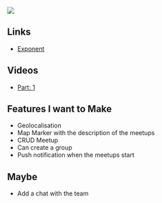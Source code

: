 ![](http://i.imgur.com/TQJYU2K.png)

## Links

- [Exponent](https://getexponent.com/)

## Videos

- [Part: 1](https://youtu.be/qmNPpoVkY2Y)

## Features I want to Make

- Geolocalisation
- Map Marker with the description of the meetups
- CRUD Meetup
- Can create a group
- Push notification when the meetups start

## Maybe

- Add a chat with the team
